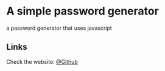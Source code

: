 # A simple password generator
a password generator that uses javascript 
## Links
Check the website: [@Github](https://rawi2115.github.io/password-generator/)
